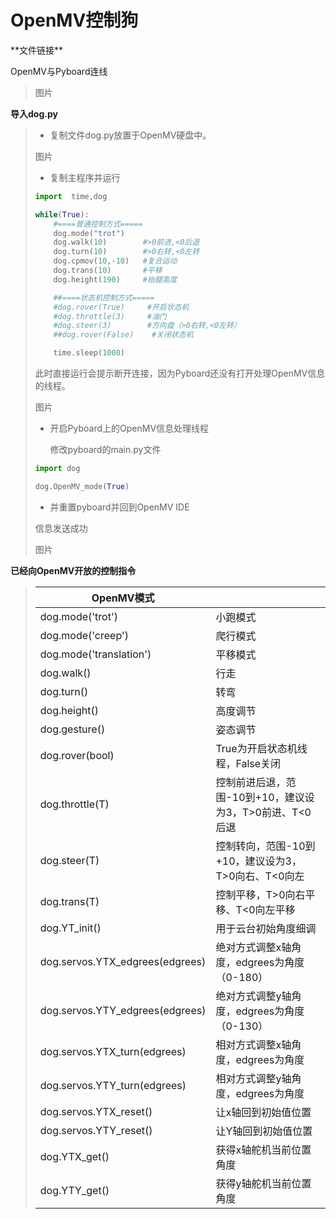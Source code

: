 # OpenMV控制狗

\*\*文件链接**

OpenMV与Pyboard连线

>图片

**导入dog.py**

>* 复制文件dog.py放置于OpenMV硬盘中。
>
> 图片
>
>* 复制主程序并运行
>
> ```python
> import  time,dog
> 
> while(True):
>     #====普通控制方式=====
>     dog.mode("trot")
>     dog.walk(10)        #>0前进,<0后退
>     dog.turn(10)        #>0右转,<0左转
>     dog.cpmov(10,-10)   #复合运动
>     dog.trans(10)       #平移
>     dog.height(190)     #抬腿高度
> 
>     ##====状态机控制方式=====
>     #dog.rover(True)     #开启状态机
>     #dog.throttle(3)     #油门
>     #dog.steer(3)        #方向盘（>0右转,<0左转）
>     ##dog.rover(False)    #关闭状态机
> 
>     time.sleep(1000)
> ```
>
> 此时直接运行会提示断开连接，因为Pyboard还没有打开处理OpenMV信息的线程。
>
> 图片
>
>* 开启Pyboard上的OpenMV信息处理线程
>
>   修改pyboard的main.py文件
>
> ```python
> import dog
> 
> dog.OpenMV_mode(True)
> ```
>
>* 并重置pyboard并回到OpenMV IDE
>
>  信息发送成功
>
>  图片

**已经向OpenMV开放的控制指令**

>| OpenMV模式                      |                                                         |
>| ------------------------------- | ------------------------------------------------------- |
>| dog.mode('trot')                | 小跑模式                                                |
>| dog.mode('creep')               | 爬行模式                                                |
>| dog.mode('translation')         | 平移模式                                                |
>| dog.walk()                      | 行走                                                    |
>| dog.turn()                      | 转弯                                                    |
>| dog.height()                    | 高度调节                                                |
>| dog.gesture()                   | 姿态调节                                                |
>| dog.rover(bool)                 | True为开启状态机线程，False关闭                         |
>| dog.throttle(T)                 | 控制前进后退，范围-10到+10，建议设为3，T>0前进、T<0后退 |
>| dog.steer(T)                    | 控制转向，范围-10到+10，建议设为3，T>0向右、T<0向左     |
>| dog.trans(T)                    | 控制平移，T>0向右平移、T<0向左平移                      |
>| dog.YT_init()                   | 用于云台初始角度细调                                    |
>| dog.servos.YTX_edgrees(edgrees) | 绝对方式调整x轴角度，edgrees为角度（0-180）             |
>| dog.servos.YTY_edgrees(edgrees) | 绝对方式调整y轴角度，edgrees为角度（0-130）             |
>| dog.servos.YTX_turn(edgrees)    | 相对方式调整x轴角度，edgrees为角度                      |
>| dog.servos.YTY_turn(edgrees)    | 相对方式调整y轴角度，edgrees为角度                      |
>| dog.servos.YTX_reset()          | 让x轴回到初始值位置                                     |
>| dog.servos.YTY_reset()          | 让Y轴回到初始值位置                                     |
>| dog.YTX_get()                   | 获得x轴舵机当前位置角度                                 |
>| dog.YTY_get()                   | 获得y轴舵机当前位置角度                                 |
